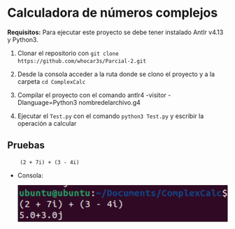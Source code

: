 # **Calculadora de números complejos**
**Requisitos:** Para ejecutar este proyecto se debe tener instalado Antlr v4.13 y Python3.

1. Clonar el repositorio con `git clone https://github.com/whocar3s/Parcial-2.git`

2. Desde la consola acceder a la ruta donde se clono el proyecto y a la carpeta `cd ComplexCalc`

3. Compilar el proyecto con el comando antlr4 -visitor -Dlanguage=Python3 nombredelarchivo.g4

4. Ejecutar el `Test.py` con el comando `python3 Test.py` y escribir la operación a calcular

## **Pruebas**

```
    (2 + 7i) + (3 - 4i)
```
    
  - Consola:

    <img src="./src/PruebaCalc.png" alt="gramatica1" width="500"/>
